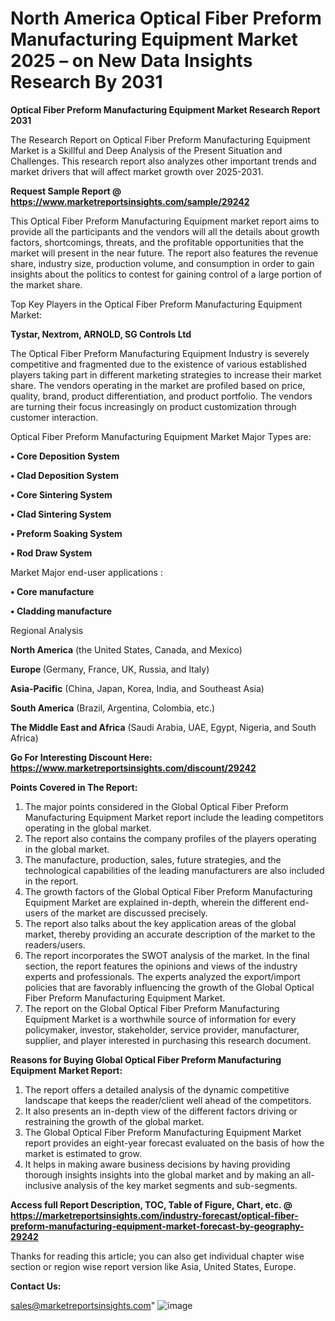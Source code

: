 # North America Optical Fiber Preform Manufacturing Equipment Market 2025 – on New Data Insights Research By 2031

<strong>Optical Fiber Preform Manufacturing Equipment Market Research Report 2031</strong>

The Research Report on Optical Fiber Preform Manufacturing Equipment Market is a Skillful and Deep Analysis of the Present Situation and Challenges. This research report also analyzes other important trends and market drivers that will affect market growth over 2025-2031.

<strong>Request Sample Report @ <a href=https://www.marketreportsinsights.com/sample/29242>https://www.marketreportsinsights.com/sample/29242</a></strong>

This Optical Fiber Preform Manufacturing Equipment market report aims to provide all the participants and the vendors will all the details about growth factors, shortcomings, threats, and the profitable opportunities that the market will present in the near future. The report also features the revenue share, industry size, production volume, and consumption in order to gain insights about the politics to contest for gaining control of a large portion of the market share.

Top Key Players in the Optical Fiber Preform Manufacturing Equipment Market:

<strong>Tystar, Nextrom, ARNOLD, SG Controls Ltd</strong>

The Optical Fiber Preform Manufacturing Equipment Industry is severely competitive and fragmented due to the existence of various established players taking part in different marketing strategies to increase their market share. The vendors operating in the market are profiled based on price, quality, brand, product differentiation, and product portfolio. The vendors are turning their focus increasingly on product customization through customer interaction.

Optical Fiber Preform Manufacturing Equipment Market Major Types are:

<strong>• Core Deposition System

• Clad Deposition System

• Core Sintering System

• Clad Sintering System

• Preform Soaking System

• Rod Draw System</strong>

Market Major end-user applications :

<strong>• Core manufacture

• Cladding manufacture</strong>

Regional Analysis

</u><strong><b>North America</b></strong> (the United States, Canada, and Mexico)

<strong><b>Europe </b></strong>(Germany, France, UK, Russia, and Italy)

<strong><b>Asia-Pacific</b></strong> (China, Japan, Korea, India, and Southeast Asia)

<strong><b>South America</b></strong> (Brazil, Argentina, Colombia, etc.)

<strong><b>The Middle East and Africa</b></strong> (Saudi Arabia, UAE, Egypt, Nigeria, and South Africa)

<strong>Go For Interesting Discount Here: <a href=https://www.marketreportsinsights.com/discount/29242>https://www.marketreportsinsights.com/discount/29242</a></strong>

<strong>Points Covered in The Report:</strong>
<ol>
  <li>The major points considered in the Global Optical Fiber Preform Manufacturing Equipment Market report include the leading competitors operating in the global market.</li>
  <li>The report also contains the company profiles of the players operating in the global market.</li>
  <li>The manufacture, production, sales, future strategies, and the technological capabilities of the leading manufacturers are also included in the report.</li>
  <li>The growth factors of the Global Optical Fiber Preform Manufacturing Equipment Market are explained in-depth, wherein the different end-users of the market are discussed precisely.</li>
  <li>The report also talks about the key application areas of the global market, thereby providing an accurate description of the market to the readers/users.</li>
  <li>The report incorporates the SWOT analysis of the market. In the final section, the report features the opinions and views of the industry experts and professionals. The experts analyzed the export/import policies that are favorably influencing the growth of the Global Optical Fiber Preform Manufacturing Equipment Market.</li>
  <li>The report on the Global Optical Fiber Preform Manufacturing Equipment Market is a worthwhile source of information for every policymaker, investor, stakeholder, service provider, manufacturer, supplier, and player interested in purchasing this research document.</li>
</ol>
<strong>Reasons for Buying Global Optical Fiber Preform Manufacturing Equipment Market Report:</strong>

<ol>
  <li>The report offers a detailed analysis of the dynamic competitive landscape that keeps the reader/client well ahead of the competitors.</li>
  <li>It also presents an in-depth view of the different factors driving or restraining the growth of the global market.</li>
  <li>The Global Optical Fiber Preform Manufacturing Equipment Market report provides an eight-year forecast evaluated on the basis of how the market is estimated to grow.</li>
  <li>It helps in making aware business decisions by having providing thorough insights insights into the global market and by making an all-inclusive analysis of the key market segments and sub-segments.</li>
</ol>
<strong>Access full Report Description, TOC, Table of Figure, Chart, etc. @ <a href=https://marketreportsinsights.com/industry-forecast/optical-fiber-preform-manufacturing-equipment-market-forecast-by-geography-29242>https://marketreportsinsights.com/industry-forecast/optical-fiber-preform-manufacturing-equipment-market-forecast-by-geography-29242</a></strong>


Thanks for reading this article; you can also get individual chapter wise section or region wise report version like Asia, United States, Europe.

<strong>Contact Us:</strong>

sales@marketreportsinsights.com"
![image](https://github.com/user-attachments/assets/04830f4c-afb7-4e4a-b4b6-e93c2c536153)
